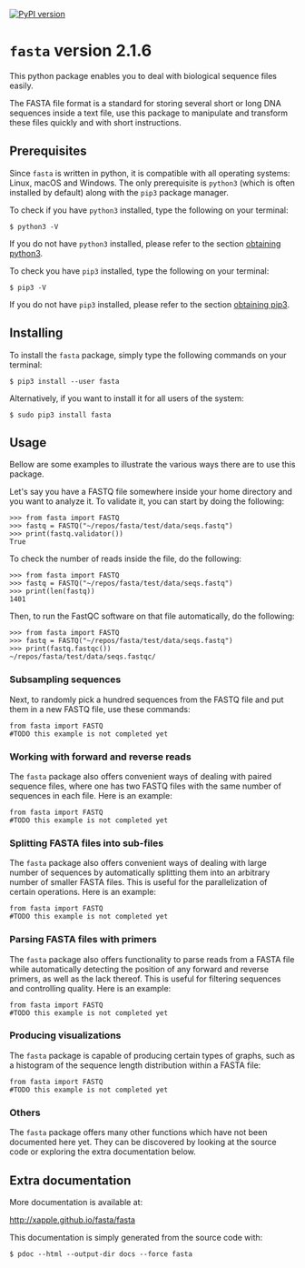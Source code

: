 [![PyPI version](https://badge.fury.io/py/fasta.svg)](https://badge.fury.io/py/fasta)

# `fasta` version 2.1.6

This python package enables you to deal with biological sequence files easily.

The FASTA file format is a standard for storing several short or long DNA sequences inside a text file, use this package to manipulate and transform these files quickly and with short instructions.

## Prerequisites

Since `fasta` is written in python, it is compatible with all operating systems: Linux, macOS and Windows. The only prerequisite is `python3` (which is often installed by default) along with the `pip3` package manager.

To check if you have `python3` installed, type the following on your terminal:

    $ python3 -V

If you do not have `python3` installed, please refer to the section [obtaining python3](docs/installing_tips.md#obtaining-python3).

To check you have `pip3` installed, type the following on your terminal:

    $ pip3 -V

If you do not have `pip3` installed, please refer to the section [obtaining pip3](docs/installing_tips.md#obtaining-pip3).

## Installing

To install the `fasta` package, simply type the following commands on your terminal:

    $ pip3 install --user fasta

Alternatively, if you want to install it for all users of the system:

    $ sudo pip3 install fasta

## Usage

Bellow are some examples to illustrate the various ways there are to use this package.

Let's say you have a FASTQ file somewhere inside your home directory and you want to analyze it. To validate it, you can start by doing the following:

    >>> from fasta import FASTQ
    >>> fastq = FASTQ("~/repos/fasta/test/data/seqs.fastq")
    >>> print(fastq.validator())
    True
 
To check the number of reads inside the file, do the following:

    >>> from fasta import FASTQ
    >>> fastq = FASTQ("~/repos/fasta/test/data/seqs.fastq")
    >>> print(len(fastq))
    1401

Then, to run the FastQC software on that file automatically, do the following:

    >>> from fasta import FASTQ
    >>> fastq = FASTQ("~/repos/fasta/test/data/seqs.fastq")
    >>> print(fastq.fastqc())
    ~/repos/fasta/test/data/seqs.fastqc/

### Subsampling sequences

Next, to randomly pick a hundred sequences from the FASTQ file and put them in a new FASTQ file, use these commands:

    from fasta import FASTQ
    #TODO this example is not completed yet

### Working with forward and reverse reads

The `fasta` package also offers convenient ways of dealing with paired sequence files, where one has two FASTQ files with the same number of sequences in each file. Here is an example:

    from fasta import FASTQ
    #TODO this example is not completed yet

### Splitting FASTA files into sub-files

The `fasta` package also offers convenient ways of dealing with large number of sequences by automatically splitting them into an arbitrary number of smaller FASTA files. This is useful for the parallelization of certain operations. Here is an example:

    from fasta import FASTQ
    #TODO this example is not completed yet

### Parsing FASTA files with primers

The `fasta` package also offers functionality to parse reads from a FASTA file while automatically detecting the position of any forward and reverse primers, as well as the lack thereof. This is useful for filtering sequences and controlling quality. Here is an example:

    from fasta import FASTQ
    #TODO this example is not completed yet

### Producing visualizations

The `fasta` package is capable of producing certain types of graphs, such as a histogram of the sequence length distribution within a FASTA file:

    from fasta import FASTQ
    #TODO this example is not completed yet

### Others

The `fasta` package offers many other functions which have not been documented here yet. They can be discovered by looking at the source code or exploring the extra documentation below.

## Extra documentation 

More documentation is available at:

<http://xapple.github.io/fasta/fasta>

This documentation is simply generated from the source code with:

    $ pdoc --html --output-dir docs --force fasta